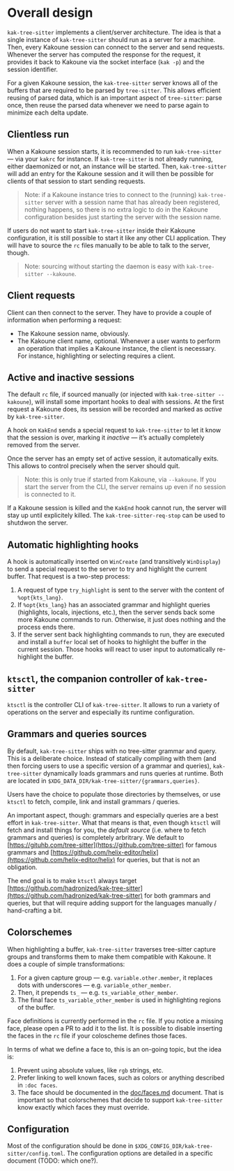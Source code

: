 # Overall design

`kak-tree-sitter` implements a client/server architecture. The idea is that a single instance of `kak-tree-sitter`
should run as a server for a machine. Then, every Kakoune session can connect to the server and send requests. Whenever
the server has computed the response for the request, it provides it back to Kakoune via the socket interface (`kak -p`)
and the session identifier.

For a given Kakoune session, the `kak-tree-sitter` server knows all of the buffers that are required to be parsed
by `tree-sitter`. This allows efficient reusing of parsed data, which is an important aspect of `tree-sitter`: parse
once, then reuse the parsed data whenever we need to parse again to minimize each delta update.

## Clientless run

When a Kakoune session starts, it is recommended to run `kak-tree-sitter` — via your `kakrc` for instance. If
`kak-tree-sitter` is not already running, either daemonized or not, an instance will be started. Then, `kak-tree-sitter`
will add an entry for the Kakoune session and it will then be possible for clients of that session to start sending
requests.

> Note: if a Kakoune instance tries to connect to the (running) `kak-tree-sitter` server with a session name that has
> already been registered, nothing happens, so there is no extra logic to do in the Kakoune configuration besides
> just starting the server with the session name.

If users do not want to start `kak-tree-sitter` inside their Kakoune configuration, it is still possible to start it
like any other CLI application. They will have to source the `rc` files manually to be able to talk to the server,
though.

> Note: sourcing without starting the daemon is easy with `kak-tree-sitter --kakoune`.

## Client requests

Client can then connect to the server. They have to provide a couple of information when performing a request:

- The Kakoune session name, obviously.
- The Kakoune client name, optional. Whenever a user wants to perform an operation that implies a Kakoune instance,
  the client is necessary. For instance, highlighting or selecting requires a client.

## Active and inactive sessions

The default `rc` file, if sourced manually (or injected with `kak-tree-sitter --kakoune`), will install some important
hooks to deal with sessions. At the first request a Kakoune does, its session will be recorded and marked as _active_ by
`kak-tree-sitter`.

A hook on `KakEnd` sends a special request to `kak-tree-sitter` to let it know that the session is over, marking it
_inactive_ — it’s actually completely removed from the server.

Once the server has an empty set of active session, it automatically exits. This allows to control precisely when the
server should quit.

> Note: this is only true if started from Kakoune, via `--kakoune`. If you start the server from the CLI, the server
> remains up even if no session is connected to it.

If a Kakoune session is killed and the `KakEnd` hook cannot run, the server will stay up until explicitely killed. The
`kak-tree-sitter-req-stop` can be used to shutdwon the server.

## Automatic highlighting hooks

A hook is automatically inserted on `WinCreate` (and transitively `WinDisplay`) to send a special request to the
server to try and highlight the current buffer. That request is a two-step process:

1. A request of type `try_highlight` is sent to the server with the content of `%opt{kts_lang}`.
2. If `%opt{kts_lang}` has an associated grammar and highlight queries (highlights, locals, injections, etc.), then
  the server sends back some more Kakoune commands to run. Otherwise, it just does nothing and the process ends there.
3. If the server sent back highlighting commands to run, they are executed and install a `buffer` local set of hooks to
  highlight the buffer in the current session. Those hooks will react to user input to automatically re-highlight the
  buffer.

## `ktsctl`, the companion controller of `kak-tree-sitter`

`ktsctl` is the controller CLI of `kak-tree-sitter`. It allows to run a variety of operations on the server and
especially its runtime configuration.

## Grammars and queries sources

By default, `kak-tree-sitter` ships with no tree-sitter grammar and query. This is a deliberate choice. Instead of
statically compiling with them (and then forcing users to use a specific version of a grammar and queries),
`kak-tree-sitter` dynamically loads grammars and runs queries at runtime. Both are located in
`$XDG_DATA_DIR/kak-tree-sitter/{grammars,queries}`.

Users have the choice to populate those directories by themselves, or use `ktsctl` to fetch, compile, link and install
grammars / queries.

An important aspect, though: grammars and especially queries are a best effort in `kak-tree-sitter`. What
that means is that, even though `ktsctl` will fetch and install things for you, the _default source_ (i.e. where to
fetch grammars and queries) is completely arbritrary. We default to
[https://gituhb.com/tree-sitter](https://github.com/tree-sitter) for famous grammars and
[https://github.com/helix-editor/helix](https://github.com/helix-editor/helix) for queries, but that is not an
obligation.

The end goal is to make `ktsctl` always target
[https://github.com/hadronized/kak-tree-sitter](https://github.com/hadronized/kak-tree-sitter) for both grammars and queries,
but that will require adding support for the languages manually / hand-crafting a bit.

## Colorschemes

When highlighting a buffer, `kak-tree-sitter` traverses tree-sitter capture groups and transforms them to make them
compatible with Kakoune. It does a couple of simple transformations:

1. For a given capture group — e.g. `variable.other.member`, it replaces dots with underscores — e.g.
  `variable_other_member`.
2. Then, it prepends `ts_` — e.g. `ts_variable_other_member`.
3. The final face `ts_variable_other_member` is used in highlighting regions of the buffer.

Face definitions is currently performed in the `rc` file. If you notice a missing face, please open a PR to add it to
the list. It is possible to disable inserting the faces in the `rc` file if your coloscheme defines those faces.

In terms of what we define a face to, this is an on-going topic, but the idea is:

1. Prevent using absolute values, like `rgb` strings, etc.
2. Prefer linking to well known faces, such as colors or anything described in `:doc faces`.
3. The face should be documented in the [doc/faces.md](../doc/faces.md) document. That is important so that colorschemes
  that decide to support `kak-tree-sitter` know exactly which faces they must override.

## Configuration

Most of the configuration should be done in `$XDG_CONFIG_DIR/kak-tree-sitter/config.toml`. The configuration options
are detailed in a specific document (TODO: which one?).
